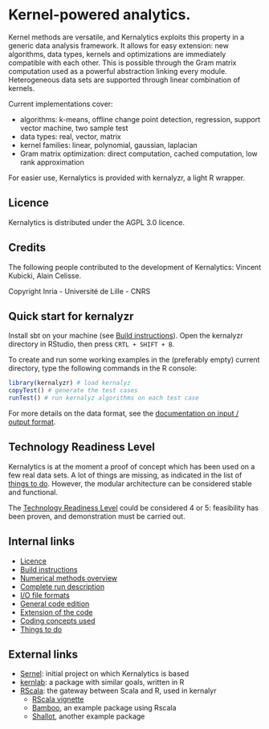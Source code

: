 # Kernel-powered analytics.

Kernel methods are versatile, and Kernalytics exploits this property in a generic data analysis framework. It allows for easy extension: new algorithms, data types, kernels and optimizations are immediately compatible with each other. This is possible through the Gram matrix computation used as a powerful abstraction linking every module. Heterogeneous data sets are supported through linear combination of kernels.

Current implementations cover:

- algorithms: k-means, offline change point detection, regression, support vector machine, two sample test
- data types: real, vector, matrix
- kernel families: linear, polynomial, gaussian, laplacian
- Gram matrix optimization: direct computation, cached computation, low rank approximation

For easier use, Kernalytics is provided with kernalyzr, a light R wrapper.

## Licence

Kernalytics is distributed under the AGPL 3.0 licence.

## Credits

The following people contributed to the development of Kernalytics: Vincent Kubicki, Alain Celisse.

Copyright Inria - Université de Lille - CNRS

## Quick start for kernalyzr

Install sbt on your machine (see [Build instructions](doc/build.md)). Open the kernalyzr directory in RStudio, then press `CRTL + SHIFT + B`.

To create and run some working examples in the (preferably empty) current directory, type the following commands in the R console:

```R
library(kernalyzr) # load kernalyz
copyTest() # generate the test cases
runTest() # run kernalyz algorithms on each test case
```

For more details on the data format, see the [documentation on input / output format](doc/io.md).

## Technology Readiness Level

Kernalytics is at the moment a proof of concept which has been used on a few real data sets. A lot of things are missing, as indicated in the list of [things to do](TODO.md). However, the modular architecture can be considered stable and functional.

The [Technology Readiness Level](https://en.wikipedia.org/wiki/Technology_readiness_level) could be considered 4 or 5: feasibility has been proven, and demonstration must be carried out.

## Internal links

- [Licence](LICENCE.md)
- [Build instructions](doc/build.md)
- [Numerical methods overview](doc/overview.md)
- [Complete run description](doc/algoDesc.md)
- [I/O file formats](doc/io.md)
- [General code edition](doc/ide.md)
- [Extension of the code](doc/extend.md)
- [Coding concepts used](doc/scala.md)
- [Things to do](TODO.md)

## External links

- [Sernel](https://github.com/vkubicki/Sernel): initial project on which Kernalytics is based
- [kernlab](https://cran.r-project.org/web/packages/kernlab/vignettes/kernlab.pdf): a package with similar goals, written in R
- [RScala](https://github.com/dbdahl/rscala): the gateway between Scala and R, used in kernalyr
  - [RScala vignette](https://dahl.byu.edu/public/rscala/rscala.pdf)
  - [Bamboo](https://github.com/dbdahl/bamboo), an example package using Rscala
  - [Shallot](https://github.com/dbdahl/shallot), another example package
